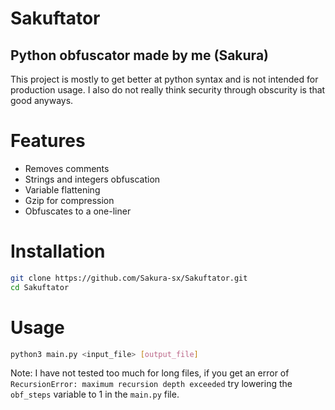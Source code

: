 # Sakuftator
## Python obfuscator made by me (Sakura)
This project is mostly to get better at python syntax and is not intended for production usage.
I also do not really think security through obscurity is that good anyways.

# Features
- Removes comments
- Strings and integers obfuscation
- Variable flattening
- Gzip for compression
- Obfuscates to a one-liner

# Installation
```bash
git clone https://github.com/Sakura-sx/Sakuftator.git
cd Sakuftator
```

# Usage
```bash
python3 main.py <input_file> [output_file]
```
Note: I have not tested too much for long files, if you get an error of `RecursionError: maximum recursion depth exceeded` try lowering the `obf_steps` variable to 1 in the `main.py` file.